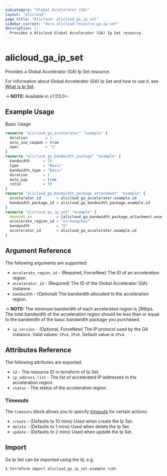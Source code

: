 ```yaml
---
subcategory: "Global Accelerator (GA)"
layout: "alicloud"
page_title: "Alicloud: alicloud_ga_ip_set"
sidebar_current: "docs-alicloud-resource-ga-ip-set"
description: |-
  Provides a Alicloud Global Accelerator (GA) Ip Set resource.
---
```


# alicloud\_ga\_ip\_set

Provides a Global Accelerator (GA) Ip Set resource.

For information about Global Accelerator (GA) Ip Set and how to use it, see [What is Ip Set](https://www.alibabacloud.com/help/en/doc-detail/153246.htm).

-> **NOTE:** Available in v1.113.0+.

## Example Usage

Basic Usage

```terraform
resource "alicloud_ga_accelerator" "example" {
  duration        = 1
  auto_use_coupon = true
  spec            = "1"
}
resource "alicloud_ga_bandwidth_package" "example" {
  bandwidth      = 20
  type           = "Basic"
  bandwidth_type = "Basic"
  duration       = 1
  auto_pay       = true
  ratio          = 30
}
resource "alicloud_ga_bandwidth_package_attachment" "example" {
  accelerator_id       = alicloud_ga_accelerator.example.id
  bandwidth_package_id = alicloud_ga_bandwidth_package.example.id
}
resource "alicloud_ga_ip_set" "example" {
  depends_on           = [alicloud_ga_bandwidth_package_attachment.example]
  accelerate_region_id = "cn-hangzhou"
  bandwidth            = "5"
  accelerator_id       = alicloud_ga_accelerator.example.id
}

```

## Argument Reference

The following arguments are supported:

* `accelerate_region_id` - (Required, ForceNew)  The ID of an acceleration region.
* `accelerator_id` - (Required) The ID of the Global Accelerator (GA) instance.
* `bandwidth` - (Optional) The bandwidth allocated to the acceleration region.

-> **NOTE:** The minimum bandwidth of each accelerated region is 2Mbps. The total bandwidth of the acceleration region should be less than or equal to the bandwidth of the basic bandwidth package you purchased.
                                                                        
* `ip_version` - (Optional, ForceNew) The IP protocol used by the GA instance. Valid values: `IPv4`, `IPv6`. Default value is `IPv4`.

## Attributes Reference

The following attributes are exported:

* `id` - The resource ID in terraform of Ip Set.
* `ip_address_list` - The list of accelerated IP addresses in the acceleration region.
* `status` -  The status of the acceleration region.

### Timeouts

The `timeouts` block allows you to specify [timeouts](https://www.terraform.io/docs/configuration-0-11/resources.html#timeouts) for certain actions:

* `create` - (Defaults to 10 mins) Used when create the Ip Set.
* `delete` - (Defaults to 1 mins) Used when delete the Ip Set.
* `update` - (Defaults to 2 mins) Used when update the Ip Set.

## Import

Ga Ip Set can be imported using the id, e.g.

```
$ terraform import alicloud_ga_ip_set.example <id>
```